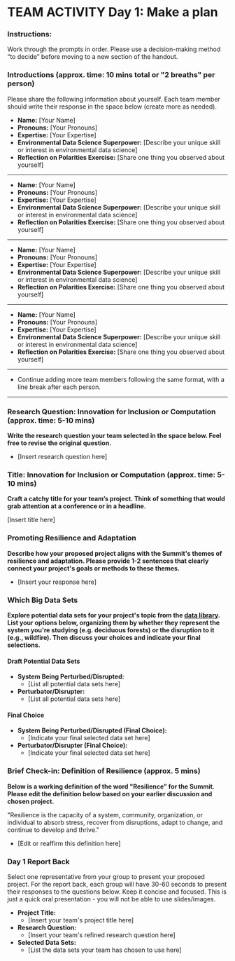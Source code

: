 # TEAM ACTIVITY Day 1: Make a plan
### Instructions:
Work through the prompts in order. Please use a decision-making method “to decide” before moving to a new section of the handout.  

### Introductions (approx. time: 10 mins total or "2 breaths" per person)
Please share the following information about yourself. Each team member should write their response in the space below (create more as needed).

  - **Name:** [Your Name]
  - **Pronouns:** [Your Pronouns]
  - **Expertise:** [Your Expertise]
  - **Environmental Data Science Superpower:** [Describe your unique skill or interest in environmental data science]
  - **Reflection on Polarities Exercise:** [Share one thing you observed about yourself]

  ---
  - **Name:** [Your Name]
  - **Pronouns:** [Your Pronouns]
  - **Expertise:** [Your Expertise]
  - **Environmental Data Science Superpower:** [Describe your unique skill or interest in environmental data science]
  - **Reflection on Polarities Exercise:** [Share one thing you observed about yourself]

  ---
  - **Name:** [Your Name]
  - **Pronouns:** [Your Pronouns]
  - **Expertise:** [Your Expertise]
  - **Environmental Data Science Superpower:** [Describe your unique skill or interest in environmental data science]
  - **Reflection on Polarities Exercise:** [Share one thing you observed about yourself]

  ---
  - **Name:** [Your Name]
  - **Pronouns:** [Your Pronouns]
  - **Expertise:** [Your Expertise]
  - **Environmental Data Science Superpower:** [Describe your unique skill or interest in environmental data science]
  - **Reflection on Polarities Exercise:** [Share one thing you observed about yourself]

  ---
  - Continue adding more team members following the same format, with a line break after each person.
  ---
### Research Question: Innovation for Inclusion or Computation (approx. time: 5-10 mins)
**Write the research question your team selected in the space below. Feel free to revise the original question.**

- [Insert research question here]


### Title: Innovation for Inclusion or Computation (approx. time: 5-10 mins)
**Craft a catchy title for your team’s project. Think of something that would grab attention at a conference or in a headline.**

[Insert title here]


### Promoting Resilience and Adaptation
**Describe how your proposed project aligns with the Summit's themes of resilience and adaptation. Please provide 1-2 sentences that clearly connect your project's goals or methods to these themes.**

- [Insert your response here]


### Which Big Data Sets
**Explore potential data sets for your project's topic from the [data library](https://cu-esiil.github.io/data-library/). List your options below, organizing them by whether they represent the system you're studying (e.g. deciduous forests) or the disruption to it (e.g., wildfire). Then discuss your choices and indicate your final selections.**

#### Draft Potential Data Sets
  - **System Being Perturbed/Disrupted:**
    - [List all potential data sets here]
  - **Perturbator/Disrupter:**
    - [List all potential data sets here]

#### Final Choice
  - **System Being Perturbed/Disrupted (Final Choice):**
    - [Indicate your final selected data set here]
  - **Perturbator/Disrupter (Final Choice):**
    - [Indicate your final selected data set here]



### Brief Check-in: Definition of Resilience (approx. 5 mins)
**Below is a working definition of the word "Resilience" for the Summit. Please edit the definition below based on your earlier discussion and chosen project.**

"Resilience is the capacity of a system, community, organization, or individual to absorb stress, recover from disruptions, adapt to change, and continue to develop and thrive."

- [Edit or reaffirm this definition here]


### Day 1 Report Back
Select one representative from your group to present your proposed project. For the report back, each group will have 30-60 seconds to present their responses to the questions below. Keep it concise and focused. This is just a quick oral presentation - you will not be able to use slides/images.

- **Project Title:**
  - [Insert your team's project title here]
- **Research Question:**
  - [Insert your team's refined research question here]
- **Selected Data Sets:**
  - [List the data sets your team has chosen to use here]
      
